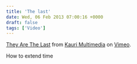 ```yaml
---
title: 'The last'
date: Wed, 06 Feb 2013 07:00:16 +0000
draft: false
tags: ['Video']
---
```


[They Are The Last](http://vimeo.com/56804197) from [Kauri Multimedia](http://vimeo.com/kaurimultimedia) on [Vimeo](http://vimeo.com).

How to extend time